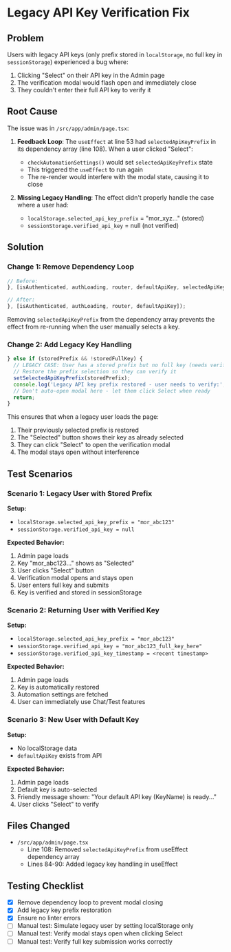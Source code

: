 # Legacy API Key Verification Fix

## Problem
Users with legacy API keys (only prefix stored in `localStorage`, no full key in `sessionStorage`) experienced a bug where:
1. Clicking "Select" on their API key in the Admin page
2. The verification modal would flash open and immediately close
3. They couldn't enter their full API key to verify it

## Root Cause
The issue was in `/src/app/admin/page.tsx`:

1. **Feedback Loop**: The `useEffect` at line 53 had `selectedApiKeyPrefix` in its dependency array (line 108). When a user clicked "Select":
   - `checkAutomationSettings()` would set `selectedApiKeyPrefix` state
   - This triggered the `useEffect` to run again
   - The re-render would interfere with the modal state, causing it to close

2. **Missing Legacy Handling**: The effect didn't properly handle the case where a user had:
   - `localStorage.selected_api_key_prefix` = "mor_xyz..." (stored)
   - `sessionStorage.verified_api_key` = null (not verified)

## Solution

### Change 1: Remove Dependency Loop
```typescript
// Before:
}, [isAuthenticated, authLoading, router, defaultApiKey, selectedApiKeyPrefix]);

// After:
}, [isAuthenticated, authLoading, router, defaultApiKey]);
```

Removing `selectedApiKeyPrefix` from the dependency array prevents the effect from re-running when the user manually selects a key.

### Change 2: Add Legacy Key Handling
```typescript
} else if (storedPrefix && !storedFullKey) {
  // LEGACY CASE: User has a stored prefix but no full key (needs verification)
  // Restore the prefix selection so they can verify it
  setSelectedApiKeyPrefix(storedPrefix);
  console.log('Legacy API key prefix restored - user needs to verify:', storedPrefix);
  // Don't auto-open modal here - let them click Select when ready
  return;
}
```

This ensures that when a legacy user loads the page:
1. Their previously selected prefix is restored
2. The "Selected" button shows their key as already selected
3. They can click "Select" to open the verification modal
4. The modal stays open without interference

## Test Scenarios

### Scenario 1: Legacy User with Stored Prefix
**Setup:**
- `localStorage.selected_api_key_prefix = "mor_abc123"`
- `sessionStorage.verified_api_key = null`

**Expected Behavior:**
1. Admin page loads
2. Key "mor_abc123..." shows as "Selected"
3. User clicks "Select" button
4. Verification modal opens and stays open
5. User enters full key and submits
6. Key is verified and stored in sessionStorage

### Scenario 2: Returning User with Verified Key
**Setup:**
- `localStorage.selected_api_key_prefix = "mor_abc123"`
- `sessionStorage.verified_api_key = "mor_abc123_full_key_here"`
- `sessionStorage.verified_api_key_timestamp = <recent timestamp>`

**Expected Behavior:**
1. Admin page loads
2. Key is automatically restored
3. Automation settings are fetched
4. User can immediately use Chat/Test features

### Scenario 3: New User with Default Key
**Setup:**
- No localStorage data
- `defaultApiKey` exists from API

**Expected Behavior:**
1. Admin page loads
2. Default key is auto-selected
3. Friendly message shown: "Your default API key (KeyName) is ready..."
4. User clicks "Select" to verify

## Files Changed
- `/src/app/admin/page.tsx`
  - Line 108: Removed `selectedApiKeyPrefix` from useEffect dependency array
  - Lines 84-90: Added legacy key handling in useEffect

## Testing Checklist
- [x] Remove dependency loop to prevent modal closing
- [x] Add legacy key prefix restoration
- [x] Ensure no linter errors
- [ ] Manual test: Simulate legacy user by setting localStorage only
- [ ] Manual test: Verify modal stays open when clicking Select
- [ ] Manual test: Verify full key submission works correctly
